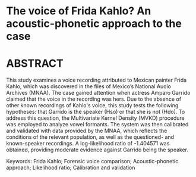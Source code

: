 # The voice of Frida Kahlo? An acoustic-phonetic approach to the case

# ABSTRACT

This study examines a voice recording attributed to Mexican painter Frida Kahlo, which was discovered in the files of Mexico’s National Audio Archives (MNAA). The case gained attention when actress Amparo Garrido claimed that the voice in the recording was hers. Due to the absence of other known recordings of Kahlo's voice, this study tests the following hypotheses: that Garrido is the speaker (Hso) or that she is not (Hdo). To address this question, the Multivariate Kernel Density (MVKD) procedure was employed to analyze vowel formants. The system was then calibrated and validated with data provided by the MNAA, which reflects the conditions of the relevant population, as well as the questioned- and known-speaker recordings. A log-likelihood ratio of -1.404571 was obtained, providing moderate evidence against Garrido being the speaker.

Keywords: Frida Kahlo; Forensic voice comparison; Acoustic-phonetic approach; Likelihood ratio; Calibration and validation
